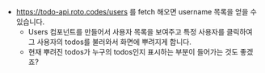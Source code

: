- https://todo-api.roto.codes/users 를 fetch 해오면 username 목록을 얻을 수 있습니다.
  - Users 컴포넌트를 만들어서 사용자 목록을 보여주고 특정 사용자를 클릭하여 그 사용자의 todos를 불러와서 화면에 뿌려지게 합니다.
  - 현재 뿌려진 todos가 누구의 todos인지 표시하는 부분이 들어가는 것도 좋겠죠?